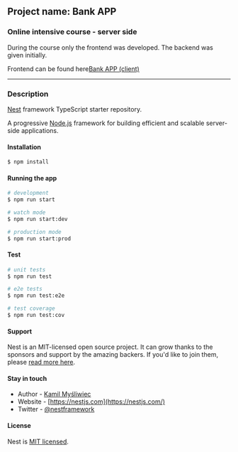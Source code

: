 ## Project name: Bank APP

### Online intensive course - server side

During the course only the frontend was developed. The backend was given initially.

Frontend can be found here[Bank APP (client)](https://github.com/Inna-B10/Bank-APP-_client_)

---

### Description

[Nest](https://github.com/nestjs/nest) framework TypeScript starter repository.

A progressive <a href="http://nodejs.org" target="_blank">Node.js</a> framework for building efficient and scalable server-side applications.

#### Installation

```bash
$ npm install
```

#### Running the app

```bash
# development
$ npm run start

# watch mode
$ npm run start:dev

# production mode
$ npm run start:prod
```

#### Test

```bash
# unit tests
$ npm run test

# e2e tests
$ npm run test:e2e

# test coverage
$ npm run test:cov
```

#### Support

Nest is an MIT-licensed open source project. It can grow thanks to the sponsors and support by the amazing backers. If you'd like to join them, please [read more here](https://docs.nestjs.com/support).

#### Stay in touch

- Author - [Kamil Myśliwiec](https://kamilmysliwiec.com)
- Website - [https://nestjs.com](https://nestjs.com/)
- Twitter - [@nestframework](https://twitter.com/nestframework)

#### License

Nest is [MIT licensed](LICENSE).
